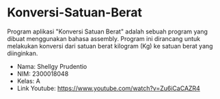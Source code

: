 # Konversi-Satuan-Berat
Program aplikasi "Konversi Satuan Berat" adalah sebuah program yang dibuat menggunakan bahasa assembly. Program ini dirancang untuk melakukan konversi dari satuan berat kilogram (Kg) ke satuan berat yang diinginkan.
* Nama: Shellgy Prudentio
* NIM: 2300018048
* Kelas: A
* Link Youtube: https://www.youtube.com/watch?v=Zu6iCaCAZR4
